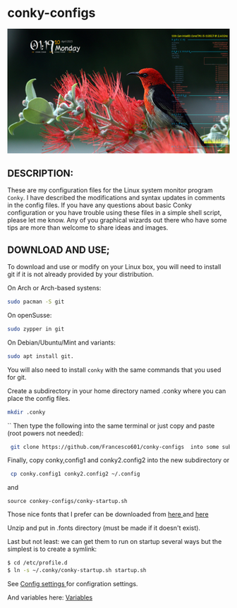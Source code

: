 # conky-configs

![Screenshot](https://github.com/Francesco601/conky-configs/blob/main/francesco.png)

## DESCRIPTION:

These are my configuration files for the Linux system monitor program `Conky`.
I have described the modifications and syntax updates in comments in the config files.
If you have any questions about basic Conky configuration or you have trouble using these files in a simple shell script, please let me know.
Any of you graphical wizards out there who have some tips are more than welcome to share ideas and images. 



## DOWNLOAD AND USE; 

To download and use or modify on your Linux box, you will need to install git if it is not already provided by your distribution.

On Arch or Arch-based systens: 
```bash
sudo pacman -S git
```
On openSusse:
```bash
sudo zypper in git
```
On Debian/Ubuntu/Mint and variants: 
```bash
sudo apt install git.
```
You will also need to install `conky` with the same commands that you used for git. 

Create a subdirectory in your home directory named .conky where you can place the config files.
```bash
mkdir .conky
```
``
Then type the following into the same terminal or just copy and paste (root powers not needed):
```bash  
 git clone https://github.com/Francesco601/conky-configs  into some subdirectory of your home directory.
 ```
Finally, copy conky,config1 and conky2.config2 into the new subdirectory or
```bash
 cp conky.config1 conky2.config2 ~/.config
````
and
```
source conkey-configs/conky-startup.sh
```
Those nice fonts that I prefer can be downloaded from <a href="https://www.dafont.com/hobbiton-brush-hand.font"> here </a>
and <a href="https://www.dafont.com/it/chinacat.font"> here </a> 

Unzip and put in .fonts directory (must be made if it doesn't exist). 

Last but not least: we can get them to run on startup several ways but the simplest is to create a symlink:

```bash 
$ cd /etc/profile.d
$ ln -s ~/.conky/conky-startup.sh startup.sh
```




See <a href="https://conky.sourceforge.net/config_settings.html"> Config settings </a> for configration settings.

And variables here: <a href="https://conky.sourceforge.net/variables.html"> Variables </a>


